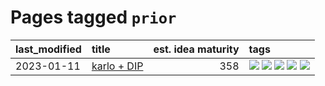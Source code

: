 # Pages tagged `prior`

|last_modified|title|est. idea maturity|tags
|:---|:---|---:|:---|
|2023-01-11|[karlo + DIP](../karlo-dip.md)|358|[![](https://img.shields.io/badge/tag-deepimageprior-abf295)](../tags/deepimageprior.md) [![](https://img.shields.io/badge/tag-experimental-2b1421)](../tags/experimental.md) [![](https://img.shields.io/badge/tag-imagegeneration-97a75e)](../tags/imagegeneration.md) [![](https://img.shields.io/badge/tag-prior-29349d)](../tags/prior.md) [![](https://img.shields.io/badge/tag-wip-997e5)](../tags/wip.md)|